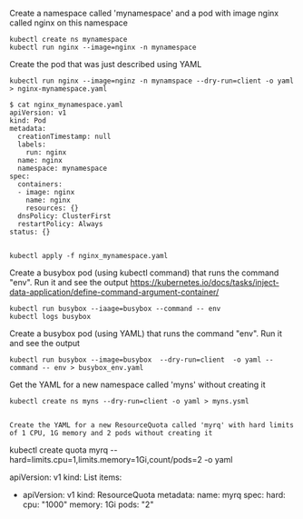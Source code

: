 Create a namespace called 'mynamespace' and a pod with image nginx called nginx on this namespace

```
kubectl create ns mynamespace
kubectl run nginx --image=nginx -n mynamespace
```

Create the pod that was just described using YAML

```
kubectl run nginx --image=nginz -n mynamspace --dry-run=client -o yaml > nginx-mynamespace.yaml

$ cat nginx_mynamespace.yaml 
apiVersion: v1
kind: Pod
metadata:
  creationTimestamp: null
  labels:
    run: nginx
  name: nginx
  namespace: mynamespace
spec:
  containers:
  - image: nginx
    name: nginx
    resources: {}
  dnsPolicy: ClusterFirst
  restartPolicy: Always
status: {}


kubectl apply -f nginx_mynamespace.yaml
```


Create a busybox pod (using kubectl command) that runs the command "env". Run it and see the output
https://kubernetes.io/docs/tasks/inject-data-application/define-command-argument-container/


```
kubectl run busybox --iaage=busybox --command -- env
kubectl logs busybox
```

Create a busybox pod (using YAML) that runs the command "env". Run it and see the output 
```
kubectl run busybox --image=busybox  --dry-run=client  -o yaml --command -- env > busybox_env.yaml
```

Get the YAML for a new namespace called 'myns' without creating it

```
kubectl create ns myns --dry-run=client -o yaml > myns.ysml


Create the YAML for a new ResourceQuota called 'myrq' with hard limits of 1 CPU, 1G memory and 2 pods without creating it

```
kubectl create quota myrq --hard=limits.cpu=1,limits.memory=1Gi,count/pods=2 -o yaml

apiVersion: v1
kind: List
items:
- apiVersion: v1
  kind: ResourceQuota
  metadata:
    name: myrq
  spec:
    hard:
      cpu: "1000"
      memory: 1Gi
      pods: "2"